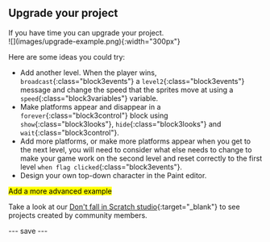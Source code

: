 ## Upgrade your project

<div style="display: flex; flex-wrap: wrap">
<div style="flex-basis: 200px; flex-grow: 1; margin-right: 15px;">
If you have time you can upgrade your project. 
</div>
<div>
![](images/upgrade-example.png){:width="300px"}
</div>
</div> 

Here are some ideas you could try:
- Add another level. When the player wins, `broadcast`{:class="block3events"} a `level2`{:class="block3events"} message and change the speed that the sprites move at using a `speed`{:class="block3variables"} variable.
- Make platforms appear and disappear in a `forever`{:class="block3control"} block using `show`{:class="block3looks"}, `hide`{:class="block3looks"} and `wait`{:class="block3control"}.
- Add more platforms, or make more platforms appear when you get to the next level, you will need to consider what else needs to change to make your game work on the second level and reset correctly to the first level `when flag clicked`{:class="block3events"}.
- Design your own top-down character in the Paint editor.

<mark> Add a more advanced example </mark>

Take a look at our [Don't fall in Scratch studio](https://scratch.mit.edu/studios/29601182){:target="_blank"} to see projects created by community members.

--- save ---